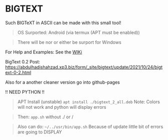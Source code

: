 # BIGTEXT
Such BIGTeXT in ASCII can be made with this small tool!

> OS Surported: Android (via termux (APT must be enabled))

> There will be nor or either be surport for Windows

For Help and Examples: See the <a href="https://github.com/Abdulhadi5692HDI/BIGTEXT/wiki">WIKi</a>

BigText 0.2 Post: https://abdulhadishahzad.xp3.biz/form/_site/bigtext/update/2021/10/24/bigtext-0-2.html

Also for a another cleaner version go into github-pages

!! NEED PYTHON !!

> APT Install (unstable)
```apt install ./bigtext_2_all.deb```
Note: Colors will not work and python will display errors

>Then:
```app.sh```
without ./ or /

>Also can do:
```~/../usr/bin/app.sh```
>Because of update little bit of errors are going to DISPLAY
